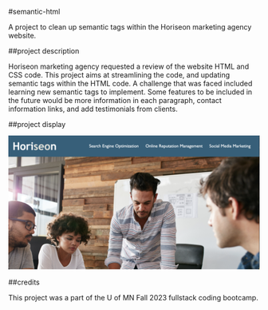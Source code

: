 #semantic-html

A project to clean up semantic tags within the Horiseon marketing agency website. 

##project description

Horiseon marketing agency requested a review of the website HTML and CSS code. This project aims at streamlining the code, and updating semantic tags within the HTML code. A challenge that was faced included learning new semantic tags to implement. Some features to be included in the future would be more information in each paragraph, contact information links, and add testimonials from clients. 

##project display

![screenshot of Horiseon marketing agency website](./assets/images/horiseon.png)

##credits

This project was a part of the U of MN Fall 2023 fullstack coding bootcamp.

